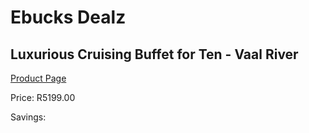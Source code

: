 
# Ebucks Dealz
## Luxurious Cruising Buffet for Ten - Vaal River
[Product Page](https://www.ebucks.com/web/shop/productSelected.do?prodId=212918749&catId=714893646)

Price: R5199.00

Savings: 


	